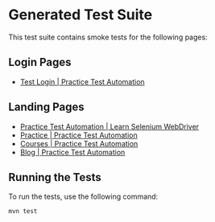 # Generated Test Suite

This test suite contains smoke tests for the following pages:

## Login Pages

- [Test Login | Practice Test Automation](https://practicetestautomation.com/practice-test-login/)

## Landing Pages

- [Practice Test Automation | Learn Selenium WebDriver](https://practicetestautomation.com/)
- [Practice | Practice Test Automation](https://practicetestautomation.com/practice/)
- [Courses | Practice Test Automation](https://practicetestautomation.com/courses/)
- [Blog | Practice Test Automation](https://practicetestautomation.com/blog/)

## Running the Tests

To run the tests, use the following command:

```bash
mvn test
```
